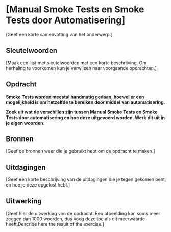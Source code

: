 # [Manual Smoke Tests en Smoke Tests door Automatisering]
[Geef een korte samenvatting van het onderwerp.]

## Sleutelwoorden
[Maak een lijst met sleutelwoorden met een korte beschrijving. Om herhaling te voorkomen kun je verwijzen naar voorgaande opdrachten.]

## Opdracht
__Smoke Tests worden meestal handmatig gedaan, hoewel er een mogelijkheid is om hetzelfde te bereiken door middel van automatisering.__

__Zoek uit wat de verschillen zijn tussen Manual Smoke Tests en Smoke Tests door automatisering en hoe deze uitgevoerd worden. Werk dit uit in je eigen woorden.__

## Bronnen
[Geef de bronnen weer die je gebruikt hebt om de opdracht te maken.]

## Uitdagingen
[Geef een korte beschrijving van de uitdagingen die je tegen gekomen bent, en hoe je deze opgelost hebt.]

## Uitwerking
[Geef hier de uitwerking van de opdracht. Een afbeelding kan soms meer zeggen dan 1000 woorden, dus voeg deze toe als dit meerwaarde heeft.Describe here the result of the exercise.]
